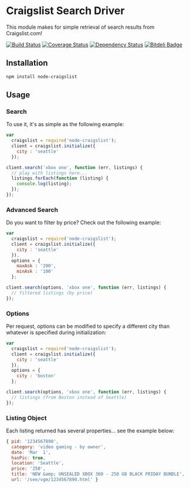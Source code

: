 # Craigslist Search Driver

This module makes for simple retrieval of search results from Craigslist.com!

[![Build Status](https://travis-ci.org/brozeph/node-craigslist.png)](https://travis-ci.org/brozeph/node-craigslist)
[![Coverage Status](https://coveralls.io/repos/brozeph/node-craigslist/badge.png?branch=master)](https://coveralls.io/r/brozeph/node-craigslist?branch=master)
[![Dependency Status](https://gemnasium.com/brozeph/settings-lib.png)](https://gemnasium.com/brozeph/settings-lib)
[![Bitdeli Badge](https://d2weczhvl823v0.cloudfront.net/brozeph/node-craigslist/trend.png)](https://bitdeli.com/free "Bitdeli Badge")

## Installation

```bash
npm install node-craigslist
```

## Usage

### Search

To use it, it's as simple as the following example:

```javascript
var
  craigslist = require('node-craigslist');
  client = craigslist.initialize({
    city : 'seattle'
  });

client.search('xbox one', function (err, listings) {
  // play with listings here...
  listings.forEach(function (listing) {
    console.log(listing);
  });
});

```

### Advanced Search

Do you want to filter by price? Check out the following example:

```javascript
var
  craigslist = require('node-craigslist');
  client = craigslist.initialize({
    city : 'seattle'
  }),
  options = {
    maxAsk : '200',
    minAsk : '100'
  };

client.search(options, 'xbox one', function (err, listings) {
  // filtered listings (by price)
});
```

### Options

Per request, options can be modified to specify a different city than whatever is specified during initialization:

```javascript
var
  craigslist = require('node-craigslist');
  client = craigslist.initialize({
    city : 'seattle'
  }),
  options = {
    city : 'boston'
  };

client.search(options, 'xbox one', function (err, listings) {
  // listings (from Boston instead of Seattle)
});
```

### Listing Object

Each listing returned has several properties... see the example below:

```javascript
{ pid: '1234567890',
  category: 'video gaming - by owner',
  date: 'Mar  1',
  hasPic: true,
  location: 'Seattle',
  price: '250',
  title: 'NEW &amp; UNSEALED XBOX 360 - 250 GB BLACK FRIDAY BUNDLE',
  url: '/see/vgm/1234567890.html' }
```
